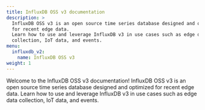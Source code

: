 ```yaml
---
title: InfluxDB OSS v3 documentation
description: >
  InfluxDB OSS v3 is an open source time series database designed and optimized
  for recent edge data.
  Learn how to use and leverage InfluxDB v3 in use cases such as edge data
  collection, IoT data, and events.
menu:
  influxdb_v2:
    name: InfluxDB OSS v3
weight: 1
---
```


Welcome to the InfluxDB OSS v3 documentation!
InfluxDB OSS v3 is an open source time series database designed and optimized
for recent edge data.
Learn how to use and leverage InfluxDB v3 in use cases such as edge data
collection, IoT data, and events.
